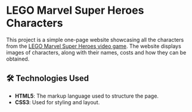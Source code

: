 # LEGO Marvel Super Heroes Characters

This project is a simple one-page website showcasing all the characters from the [LEGO Marvel Super Heroes video game](https://www.lego.com/en-us/themes/marvel/games/super-heroes).
The website displays images of characters, along with their names, costs and how they can be obtained.

## 🛠️ Technologies Used
- **HTML5**: The markup language used to structure the page.
- **CSS3**: Used for styling and layout.
